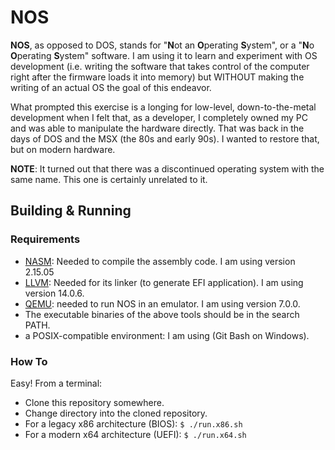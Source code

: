 # NOS
**NOS**, as opposed to DOS, stands for "**N**ot an **O**perating **S**ystem", 
or a "**N**o **O**perating **S**ystem" software. I am using it to learn and 
experiment with OS development (i.e. writing the software that takes control 
of the computer right after the firmware loads it into memory) but WITHOUT 
making the writing of an actual OS the goal of this endeavor.

What prompted this exercise is a longing for low-level, down-to-the-metal 
development when I felt that, as a developer, I completely owned my PC and 
was able to manipulate the hardware directly. That was back in the days of 
DOS and the MSX (the 80s and early 90s). I wanted to restore that, but on 
modern hardware.

**NOTE**: It turned out that there was a discontinued operating system with 
the same name. This one is certainly unrelated to it.

## Building & Running

### Requirements

   * [NASM](https://www.nasm.us/): Needed to compile the assembly code. I am using version 2.15.05
   * [LLVM](https://llvm.org/): Needed for its linker (to generate EFI application). I am using version 14.0.6. 
   * [QEMU](https://www.qemu.org/): needed to run NOS in an emulator. I am using version 7.0.0.
   * The executable binaries of the above tools should be in the search PATH.
   * a POSIX-compatible environment: I am using (Git Bash on Windows).

### How To

Easy! From a terminal:

   * Clone this repository somewhere.
   * Change directory into the cloned repository.
   * For a legacy x86 architecture (BIOS): `$ ./run.x86.sh`
   * For a modern x64 architecture (UEFI): `$ ./run.x64.sh`
